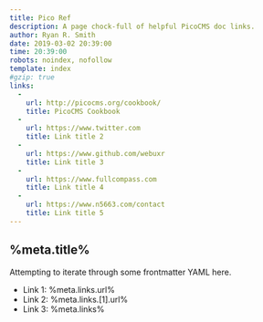 ```yaml
---
title: Pico Ref
description: A page chock-full of helpful PicoCMS doc links.
author: Ryan R. Smith
date: 2019-03-02 20:39:00
time: 20:39:00
robots: noindex, nofollow
template: index
#gzip: true
links:
  -
    url: http://picocms.org/cookbook/
    title: PicoCMS Cookbook
  -
    url: https://www.twitter.com
    title: Link title 2
  -
    url: https://www.github.com/webuxr
    title: Link title 3
  -
    url: https://www.fullcompass.com
    title: Link title 4
  -
    url: https://www.n5663.com/contact
    title: Link title 5
---
```


## %meta.title%

Attempting to iterate through some frontmatter YAML here.

-   Link 1: %meta.links.url%
-   Link 2: %meta.links.[1].url%
-   Link 3: %meta.links%
